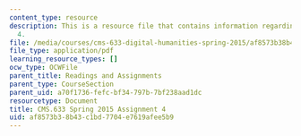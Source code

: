 ```yaml
---
content_type: resource
description: This is a resource file that contains information regarding assignment
  4.
file: /media/courses/cms-633-digital-humanities-spring-2015/af8573b38b43c1bd7704e7619afee5b9_MITCMS_633S15_Assignment4.pdf
file_type: application/pdf
learning_resource_types: []
ocw_type: OCWFile
parent_title: Readings and Assignments
parent_type: CourseSection
parent_uid: a70f1736-fefc-bf34-797b-7bf238aad1dc
resourcetype: Document
title: CMS.633 Spring 2015 Assignment 4
uid: af8573b3-8b43-c1bd-7704-e7619afee5b9
---
```

